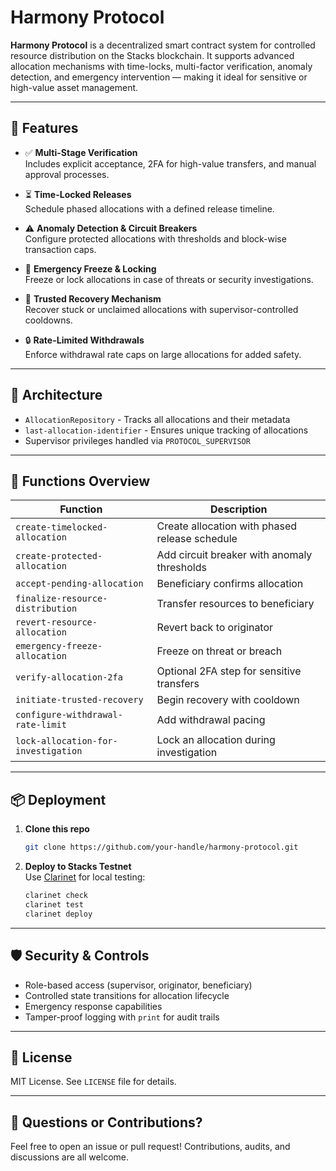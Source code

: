 # Harmony Protocol

**Harmony Protocol** is a decentralized smart contract system for controlled resource distribution on the Stacks blockchain. It supports advanced allocation mechanisms with time-locks, multi-factor verification, anomaly detection, and emergency intervention — making it ideal for sensitive or high-value asset management.

---

## 🚀 Features

- ✅ **Multi-Stage Verification**  
  Includes explicit acceptance, 2FA for high-value transfers, and manual approval processes.

- ⏳ **Time-Locked Releases**  
  Schedule phased allocations with a defined release timeline.

- ⚠️ **Anomaly Detection & Circuit Breakers**  
  Configure protected allocations with thresholds and block-wise transaction caps.

- 🧊 **Emergency Freeze & Locking**  
  Freeze or lock allocations in case of threats or security investigations.

- 🔁 **Trusted Recovery Mechanism**  
  Recover stuck or unclaimed allocations with supervisor-controlled cooldowns.

- 🔒 **Rate-Limited Withdrawals**  
  Enforce withdrawal rate caps on large allocations for added safety.

---

## 🧱 Architecture

- `AllocationRepository` - Tracks all allocations and their metadata
- `last-allocation-identifier` - Ensures unique tracking of allocations
- Supervisor privileges handled via `PROTOCOL_SUPERVISOR`

---

## 📂 Functions Overview

| Function | Description |
|---------|-------------|
| `create-timelocked-allocation` | Create allocation with phased release schedule |
| `create-protected-allocation` | Add circuit breaker with anomaly thresholds |
| `accept-pending-allocation` | Beneficiary confirms allocation |
| `finalize-resource-distribution` | Transfer resources to beneficiary |
| `revert-resource-allocation` | Revert back to originator |
| `emergency-freeze-allocation` | Freeze on threat or breach |
| `verify-allocation-2fa` | Optional 2FA step for sensitive transfers |
| `initiate-trusted-recovery` | Begin recovery with cooldown |
| `configure-withdrawal-rate-limit` | Add withdrawal pacing |
| `lock-allocation-for-investigation` | Lock an allocation during investigation |

---

## 📦 Deployment

1. **Clone this repo**  
   ```bash
   git clone https://github.com/your-handle/harmony-protocol.git
   ```

2. **Deploy to Stacks Testnet**  
   Use [Clarinet](https://docs.stacks.co/write-smart-contracts/clarinet) for local testing:
   ```bash
   clarinet check
   clarinet test
   clarinet deploy
   ```

---

## 🛡 Security & Controls

- Role-based access (supervisor, originator, beneficiary)
- Controlled state transitions for allocation lifecycle
- Emergency response capabilities
- Tamper-proof logging with `print` for audit trails

---

## 📄 License

MIT License. See `LICENSE` file for details.

---

## 💬 Questions or Contributions?

Feel free to open an issue or pull request! Contributions, audits, and discussions are all welcome.
